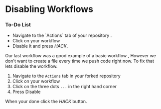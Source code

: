 # Disabling Workflows

<div class="aside">
<h3>To-Do List</h3>
<ul>
  <li>Navigate to the `Actions` tab of your repository .</li>
  <li> Click on your workflow</li>
  <li> Disable it and press <em>HACK</em>.</li>
</ul>
</div>

Our last workflow was a good example of a basic workflow , However we don't want to create a file every time we push code right now. To fix that lets disable the workflow.

1. Navigate to the `Actions` tab in your forked repository
2. Click on your workflow 
3. Click on the  three dots `...` in the right hand corner
4. Press Disable

When your done click the _HACK_ button.
